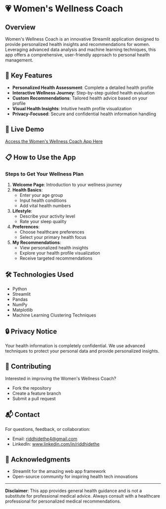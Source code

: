 # 💗 Women's Wellness Coach

## Overview
Women's Wellness Coach is an innovative Streamlit application designed to provide personalized health insights and recommendations for women. Leveraging advanced data analysis and machine learning techniques, this app offers a comprehensive, user-friendly approach to personal health management.

## 🌟 Key Features
- **Personalized Health Assessment**: Complete a detailed health profile
- **Interactive Wellness Journey**: Step-by-step guided health evaluation
- **Custom Recommendations**: Tailored health advice based on your profile
- **Visual Health Insights**: Intuitive health profile visualization
- **Privacy-Focused**: Secure and confidential health information handling

## 🚀 Live Demo
[Access the Women's Wellness Coach App Here](https://women-wellness-coach.streamlit.app/)

## 📋 How to Use the App

### Steps to Get Your Wellness Plan
1. **Welcome Page**: Introduction to your wellness journey
2. **Health Basics**: 
   - Enter your age group
   - Input health conditions
   - Add vital health numbers
3. **Lifestyle**: 
   - Describe your activity level
   - Rate your sleep quality
4. **Preferences**: 
   - Choose healthcare preferences
   - Select your primary health focus
5. **My Recommendations**: 
   - View personalized health insights
   - Explore your health profile visualization
   - Receive targeted recommendations

## 🛠 Technologies Used
- Python
- Streamlit
- Pandas
- NumPy
- Matplotlib
- Machine Learning Clustering Techniques

## 🔒 Privacy Notice
Your health information is completely confidential. We use advanced techniques to protect your personal data and provide personalized insights.

## 🤝 Contributing
Interested in improving the Women's Wellness Coach? 
- Fork the repository
- Create a feature branch
- Submit a pull request

## 📬 Contact
For questions, feedback, or collaboration:
- Email: riddhidethe4@gmail.com
- LinkedIn: www.linkedin.com/in/riddhidethe

## 🙏 Acknowledgments
- Streamlit for the amazing web app framework
- Open-source community for inspiring health tech innovations

------------------------------------------------------------------------------------------------------------------------------------------------------------------------------------------------

**Disclaimer**: This app provides general health guidance and is not a substitute for professional medical advice. Always consult with a healthcare professional for personalized medical recommendations.
